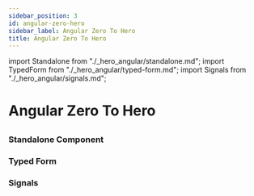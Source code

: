 ```yaml
---
sidebar_position: 3
id: angular-zero-hero
sidebar_label: Angular Zero To Hero
title: Angular Zero To Hero
---
```


import Standalone from "./_hero_angular/standalone.md";
import TypedForm from "./_hero_angular/typed-form.md";
import Signals from "./_hero_angular/signals.md";

# Angular Zero To Hero

## 
<!-- 
<Interview level="Junior">
  <BoxingvsUnboxing />
</Interview> -->

### Standalone Component
<Standalone />

### Typed Form
<TypedForm />

### Signals
<Signals />
